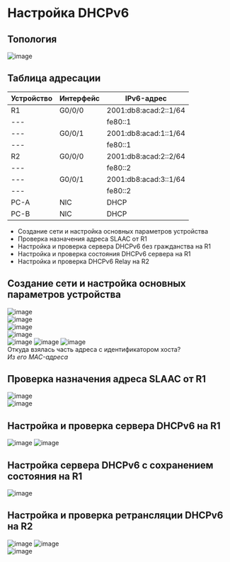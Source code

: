 # Настройка DHCPv6   
## Топология  
![image](https://github.com/user-attachments/assets/c2dbd9bc-53fd-4688-b67f-1c26a8c2202d)  
## Таблица адресации  
Устройство | Интерфейс | IPv6-адрес  
--- | --- | ---- 
R1 | G0/0/0 | 2001:db8:acad:2::1/64  
 --- |  | fe80::1
--- | G0/0/1 | 2001:db8:acad:1::1/64
--- |   | fe80::1
R2 | G0/0/0 | 2001:db8:acad:2::2/64
--- |  | fe80::2
--- | G0/0/1 | 2001:db8:acad:3::1/64 
--- |   | fe80::2
PC-A | NIC | DHCP 
PC-B | NIC | DHCP 
* Создание сети и настройка основных параметров устройства
* Проверка назначения адреса SLAAC от R1
* Настройка и проверка сервера DHCPv6 без гражданства на R1
* Настройка и проверка состояния DHCPv6 сервера на R1
* Настройка и проверка DHCPv6 Relay на R2
## Создание сети и настройка основных параметров устройства
![image](https://github.com/user-attachments/assets/ddb1d63c-a635-4b66-ac03-c824a5af403e)  
![image](https://github.com/user-attachments/assets/87de9e75-d5e9-45ee-8101-0f7b74575ebc)  
![image](https://github.com/user-attachments/assets/f2f50fc0-d3b6-41b8-bbc3-b141d31687e5)  
![image](https://github.com/user-attachments/assets/b2269e2b-d428-45b4-b9e0-20bb23cf84fa)  
![image](https://github.com/user-attachments/assets/d0c48cb9-4fb2-4b2d-8462-0a81561a2fab)
![image](https://github.com/user-attachments/assets/60d69a6d-2d87-4fcb-9736-2c81a46b4981)
![image](https://github.com/user-attachments/assets/6f676370-0999-4ab1-a2e9-fb0a62dd71d8)  
Откуда взялась часть адреса с идентификатором хоста?  
_Из его MAC-адреса_
## Проверка назначения адреса SLAAC от R1  
![image](https://github.com/user-attachments/assets/b8bb91bc-716c-4157-aaa0-372737afc3cf)  
![image](https://github.com/user-attachments/assets/beb2e3c5-8d26-4008-a305-37f804f2abc0)  
## Настройка и проверка сервера DHCPv6 на R1  
![image](https://github.com/user-attachments/assets/eabe7a6b-e4f7-4f1b-b98e-f831f4b52a10)
![image](https://github.com/user-attachments/assets/4a679a89-1115-4ff8-b12d-7d4911944c34)  
## Настройка сервера DHCPv6 с сохранением состояния на R1  
![image](https://github.com/user-attachments/assets/55d7cbce-b74c-4dd8-89e3-b7d23c971313)  
## Настройка и проверка ретрансляции DHCPv6 на R2
![image](https://github.com/user-attachments/assets/136e94b6-4033-4440-a81c-f776a464f0a9)
![image](https://github.com/user-attachments/assets/0a70745b-4e4d-414d-84d3-92f6168dc360)   
![image](https://github.com/user-attachments/assets/92494ce6-ec2f-487a-82ef-90dfcbc5b88d)
